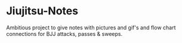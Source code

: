 # Jiujitsu-Notes
Ambitious project to give notes with pictures and gif's and flow chart connections for BJJ attacks, passes &amp; sweeps.
